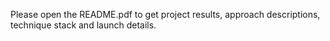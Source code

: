 
Please open the  README.pdf to get project results, approach descriptions, technique stack and launch details.
